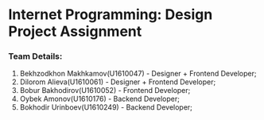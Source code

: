 # Internet Programming: Design Project Assignment

### Team Details:

1. Bekhzodkhon Makhkamov(U1610047)  - Designer + Frontend Developer;
2. Dilorom Alieva(U1610061) 		- Designer + Frontend Developer;
3. Bobur Bakhodirov(U1610052) 		- Frontend Developer;
4. Oybek Amonov(U1610176) 			- Backend Developer;
5. Bokhodir Urinboev(U1610249) 		- Backend Developer;
